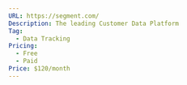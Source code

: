 ```yaml
---
URL: https://segment.com/
Description: The leading Customer Data Platform
Tag:
  - Data Tracking
Pricing:
  - Free
  - Paid
Price: $120/month
---
```

